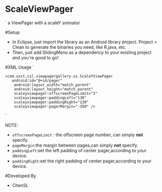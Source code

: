 # ScaleViewPager
` a ViewPager with a scaleY animator

#Setup
* In Eclipse, just import the library as an Android library project. Project > Clean to generate the binaries you need, like R.java, etc.
* Then, just add SlidingMenu as a dependency to your existing project and you're good to go!

#XML Usage
` <RelativeLayout xmlns:android="http://schemas.android.com/apk/res/android"
    xmlns:tools="http://schemas.android.com/tools"
    xmlns:scaleyviewpager="http://schemas.android.com/apk/res-auto"
    android:layout_width="match_parent"
    android:layout_height="match_parent">
    
    <com.usst.csl.viewpagergallery.ui.ScaleYViewPager
       android:id="@+id/pager"
        android:layout_width="match_parent"
        android:layout_height="match_parent"
        scaleyviewpager:offscreenPageLimit="3"
        scaleyviewpager:paddingLeft="130"
        scaleyviewpager:paddingRight="130"
        scaleyviewpager:pagerMargin="-350" />
        
</RelativeLayout> `

NOTE:
* `offscreenPageLimit` : the offscreen page number, can simply **not** specify.
* `pageMargin`:the margin between pages,can simply **not** specify.
* `paddingLeft`:set the left padding of center pager,according to your device.
* `paddingRight`:set the right padding of center pager,according to your device.

#Developed By
* ChenSL
